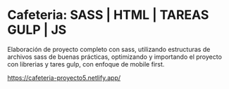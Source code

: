 # Cafeteria: SASS | HTML | TAREAS GULP | JS

Elaboración de proyecto completo con sass, utilizando estructuras de archivos sass de buenas prácticas, optimizando y importando el proyecto con librerias y tares gulp, con enfoque de mobile first.

https://cafeteria-proyecto5.netlify.app/
